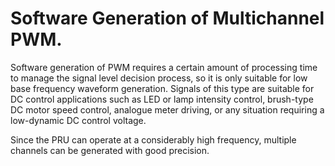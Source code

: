 # Software Generation of Multichannel PWM.

Software generation of PWM requires a certain amount of processing time to manage the signal level decision process, so it is only suitable for low base frequency waveform generation. 
Signals of this type are suitable for DC control applications such as LED or lamp intensity control, brush-type DC motor speed control, analogue meter driving, or any situation requiring a low-dynamic DC control voltage.

Since the PRU can operate at a considerably high frequency, multiple channels can be generated with good precision.
